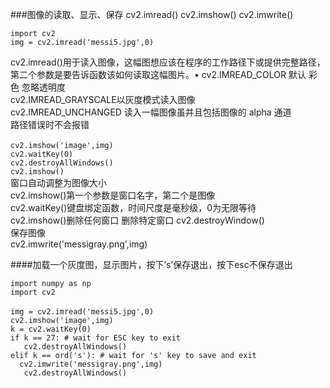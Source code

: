 ###图像的读取、显示、保存
cv2.imread() cv2.imshow() cv2.imwrite()

`import cv2`
<br>
`img = cv2.imread('messi5.jpg',0)`

cv2.imread()用于读入图像，这幅图想应该在程序的工作路径下或提供完整路径，第二个参数是要告诉函数该如何读取这幅图片。• cv2.IMREAD_COLOR 默认 彩色 忽略透明度
<br>
cv2.IMREAD_GRAYSCALE以灰度模式读入图像
<br>
cv2.IMREAD_UNCHANGED 读入一幅图像虽并且包括图像的 alpha 通道
<br>
路径错误时不会报错
<br>
<br>
`cv2.imshow('image',img)`
<br>
`cv2.waitKey(0)`
<br>
`cv2.destroyAllWindows()`
<br>
`cv2.imshow()`
<br>
窗口自动调整为图像大小
<br>
cv2.imshow()第一个参数是窗口名字，第二个是图像
<br>
cv2.waitKey()键盘绑定函数，时间尺度是毫秒级，0为无限等待
<br>
cv2.imshow()删除任何窗口 删除特定窗口 cv2.destroyWindow()
<br>
保存图像
<br>
cv2.imwrite('messigray.png',img)
<br>

####加载一个灰度图，显示图片，按下’s’保存退出，按下esc不保存退出

`import numpy as np`
<br>
`import cv2 `
<br>
<br>
`img = cv2.imread('messi5.jpg',0) `
<br>
`cv2.imshow('image',img)`<br>
`k = cv2.waitKey(0) `<br>
`if k == 27: # wait for ESC key to exit `<br>
`    cv2.destroyAllWindows() `<br>
`elif k == ord('s'): # wait for 's' key to save and exit `<br>
`	cv2.imwrite('messigray.png',img) `<br>
`	cv2.destroyAllWindows()`<br>
